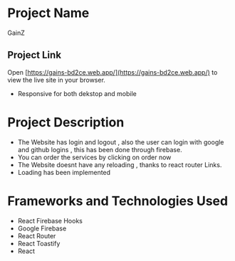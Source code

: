 # Project Name

GainZ

## Project Link

Open [https://gains-bd2ce.web.app/](https://gains-bd2ce.web.app/) to view the live site in your browser.

- Responsive for both dekstop and mobile

<!-- * Item 1
* Item 2
* Item 3
  * Sub Item A
  * Sub Item B -->

# Project Description

- The Website has login and logout , also the user can login with google and github logins , this has been done through firebase.
- You can order the services by clicking on order now
- The Website doesnt have any reloading , thanks to react router Links.
- Loading has been implemented

# Frameworks and Technologies Used

- React Firebase Hooks
- Google Firebase
- React Router
- React Toastify
- React
